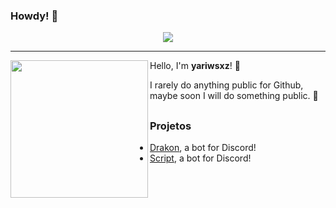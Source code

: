 ### Howdy! 🚀
<p align="center">
    <img src="https://discord.c99.nl/widget/theme-4/821086275204808764.png"/>
</p>

---

<img align="left" height="220" src="https://media.discordapp.net/attachments/821093933836271646/845677892830101514/megacat-removebg.png?width=473&height=473"/>

Hello, I'm <b>yariwsxz</b>! 🤭

I rarely do anything public for Github, maybe soon I will do something public. 💅

##

### Projetos

- [Drakon](https://discord.com/api/oauth2/authorize?client_id=822206623774801920&permissions=8&scope=bot%20applications.commands), a bot for Discord!
- [Script](https://discord.com/oauth2/authorize?client_id=762764583793459200&permissions=8&scope=bot%20applications.commands), a bot for Discord!
